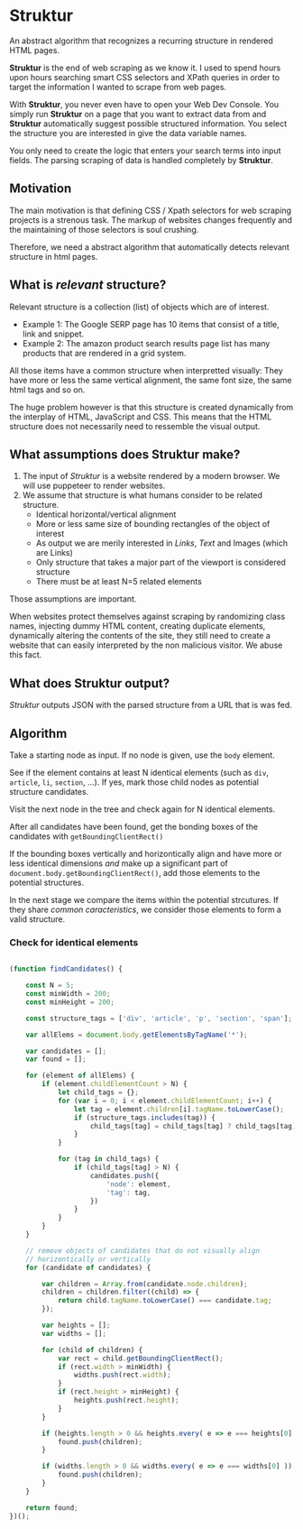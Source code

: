 # Struktur

An abstract algorithm that recognizes a recurring structure in rendered HTML pages.

**Struktur** is the end of web scraping as we know it. I used to spend hours upon hours
searching smart CSS selectors and XPath queries in order to target the information I 
wanted to scrape from web pages.

With **Struktur**, you never even have to open your Web Dev Console. You simply run 
**Struktur** on a page that you want to extract data from and **Struktur** automatically
suggest possible structured information. You select the structure you are interested in 
give the data variable names. 

You only need to create the logic that enters your search terms into input fields. The 
parsing scraping of data is handled completely by **Struktur**.


## Motivation

The main motivation is that defining CSS / Xpath selectors for web scraping projects is a 
strenous task. The markup of websites changes frequently and the maintaining of those selectors
is soul crushing.

Therefore, we need a abstract algorithm that automatically detects relevant structure in 
html pages. 


## What is *relevant* structure?

Relevant structure is a collection (list) of objects which are of interest. 

+ Example 1: The Google SERP page has 10 items that consist of a title, link and snippet.
+ Example 2: The amazon product search results page list has many products that are rendered in a grid system.

All those items have a common structure when interpretted visually: They have more or less 
the same vertical alignment, the same font size, the same html tags and so on.

The huge problem however is that this structure is created dynamically from the interplay of 
HTML, JavaScript and CSS. This means that the HTML structure does not necessarily need to ressemble
the visual output.


## What assumptions does Struktur make?

1. The input of *Struktur* is a website rendered by a modern browser. We will use puppeteer to render 
	websites.
2. We assume that structure is what humans consider to be related structure. 
	+ Identical horizontal/vertical alignment
	+ More or less same size of bounding rectangles of the object of interest
	+ As output we are merily interested in *Links*, *Text* and Images (which are Links) 
	+ Only structure that takes a major part of the viewport is considered structure
	+ There must be at least N=5 related elements

Those assumptions are important. 

When websites protect themselves against scraping by randomizing class names, injecting dummy HTML 
content, creating duplicate elements, dynamically altering the contents of the site, they still need
to create a website that can easily interpreted by the non malicious visitor. We abuse this fact.

## What does Struktur output?

*Struktur* outputs JSON with the parsed structure from a URL that is was fed. 


## Algorithm

Take a starting node as input. If no node is given, use the `body` element.

See if the element contains at least N identical elements (such as `div`, `article`, `li`, `section`, ...). If yes, mark those child nodes
as potential structure candidates.

Visit the next node in the tree and check again for N identical elements.

After all candidates have been found, get the bonding boxes of the candidates with `getBoundingClientRect()`

If the bounding boxes vertically and horizontically align and have more or less identical dimensions *and* make up 
a significant part of `document.body.getBoundingClientRect()`, add those elements to the potential structures.

In the next stage we compare the items within the potential strcutures. If they share *common caracteristics*, we consider
those elements to form a valid structure.


### Check for identical elements

```js

(function findCandidates() {

	const N = 5;
	const minWidth = 200;
	const minHeight = 200;

	const structure_tags = ['div', 'article', 'p', 'section', 'span'];

	var allElems = document.body.getElementsByTagName('*');

	var candidates = [];
	var found = [];

	for (element of allElems) {
		if (element.childElementCount > N) {
			let child_tags = {};
			for (var i = 0; i < element.childElementCount; i++) {
				let tag = element.children[i].tagName.toLowerCase();
				if (structure_tags.includes(tag)) {
					child_tags[tag] = child_tags[tag] ? child_tags[tag] + 1 : 1;
				}
			}

			for (tag in child_tags) {
				if (child_tags[tag] > N) {
					candidates.push({
						'node': element,
						'tag': tag,
					})
				}
			}
		}
	}

	// remove objects of candidates that do not visually align
	// horizontically or vertically
	for (candidate of candidates) {

		var children = Array.from(candidate.node.children);
		children = children.filter((child) => {
			return child.tagName.toLowerCase() === candidate.tag;
		});

		var heights = [];
		var widths = [];

		for (child of children) {
			var rect = child.getBoundingClientRect();
			if (rect.width > minWidth) {
				widths.push(rect.width);
			}
			if (rect.height > minHeight) {
				heights.push(rect.height);
			}
		}

		if (heights.length > 0 && heights.every( e => e === heights[0] )) {
			found.push(children);
		}

		if (widths.length > 0 && widths.every( e => e === widths[0] )) {
			found.push(children);
		}
	}

	return found;
})();
```